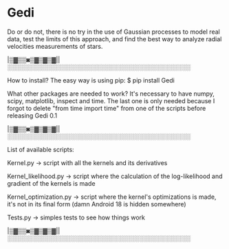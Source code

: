 # Gedi

Do or do not, there is no try in the use of Gaussian processes to model real data, test the limits of this approach, and find the best way to analyze radial velocities measurements of stars.
 
|▒▓▒▒◙▒▓▒▓▒▓||░░░░░░░░░░░░░░░░░░░░░░░░░░░░░░░░░░░░░░░░░░░
 
 How to install?
 The easy way is using pip: $ pip install Gedi

 What other packages are needed to work?
 It's necessary to have numpy, scipy, matplotlib, inspect and time.
 The last one is only needed because I forgot to delete "from time import time" from one of the scripts before releasing Gedi 0.1
 
|▒▓▒▒◙▒▓▒▓▒▓||░░░░░░░░░░░░░░░░░░░░░░░░░░░░░░░░░░░░░░░░░░░

 List of available scripts:
 
 Kernel.py -> script with all the kernels and its derivatives
 
 Kernel_likelihood.py -> script where the  calculation of the log-likelihood and gradient of the kernels is made

 Kernel_optimization.py -> script where the kernel's optimizations is made, it's not in its final form (damn Android 18 is hidden somewhere) 

 Tests.py -> simples tests to see how things work

|▒▓▒▒◙▒▓▒▓▒▓||░░░░░░░░░░░░░░░░░░░░░░░░░░░░░░░░░░░░░░░░░░░
